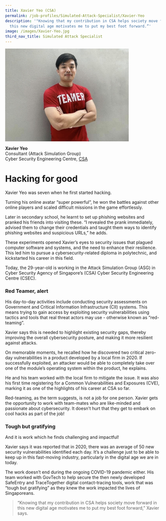 ```yaml
---
title: Xavier Yeo (CSA)
permalink: /job-profiles/Simulated-Attack-Specialist/Xavier-Yeo
description: '"Knowing that my contribution in CSA helps society move forward in
  this new digital age motivates me to put my best foot forward.”'
image: /images/Xavier-Yeo.jpg
third_nav_title: Simulated Attack Specialist
---
```


<img src="/images/Xavier-Yeo.jpg" alt="Xavier Yeo" style="width:400px;" align="left">
<br clear="left">

**Xavier Yeo**<br>
Consultant (Attack Simulation Group)<br>
Cyber Security Engineering Centre, [CSA](https://www.csa.gov.sg/)

# Hacking for good

Xavier Yeo was seven when he first started hacking. 

Turning his online avatar “super powerful”, he won the battles against other online players and scaled difficult missions in the game effortlessly. 

Later in secondary school, he learnt to set up phishing websites and pranked his friends into visiting these. “I revealed the prank immediately, advised them to change their credentials and taught them ways to identify phishing websites and suspicious URLs,” he adds.

These experiments opened Xavier’s eyes to security issues that plagued computer software and systems, and the need to enhance their resilience. This led him to pursue a cybersecurity-related diploma in polytechnic, and kickstarted his career in this field. 

Today, the 29-year-old is working in the Attack Simulation Group (ASG) in Cyber Security Agency of Singapore’s (CSA) Cyber Security Engineering Centre (CSEC).

### Red Teamer, alert

His day-to-day activities include conducting security assessments on Government and Critical Information Infrastructure (CII) systems. This means trying to gain access by exploiting security vulnerabilities using tactics and tools that real threat actors may use - otherwise known as “red-teaming”. 

Xavier says this is needed to highlight existing security gaps, thereby improving the overall cybersecurity posture, and making it more resilient against attacks. 

On memorable moments, he recalled how he discovered two critical zero-day vulnerabilities in a product developed by a local firm in 2020. If successfully exploited, an attacker would be able to completely take over one of the module’s operating system within the product, he explains.

He and his team worked with the local firm to mitigate the issue. It was also his first time registering for a Common Vulnerabilities and Exposures (CVE), marking it as one of the highlights of his career at CSA so far. 

Red-teaming, as the term suggests, is not a job for one person. Xavier gets the opportunity to work with team-mates who are like-minded and passionate about cybersecurity. It doesn’t hurt that they get to embark on cool hacks as part of the job!

### Tough but gratifying

And it is work which he finds challenging and impactful!

Xavier says it was reported that in 2020, there was an average of 50 new security vulnerabilities identified each day. It’s a challenge just to be able to keep up in this fast-moving industry, particularly in the digital age we are in today. 

The work doesn’t end during the ongoing COVID-19 pandemic either. His team worked with GovTech to help secure the then newly developed SafeEntry and TraceTogether digital contact-tracing tools, work that was “tough but gratifying” as they knew the work impacted the lives of Singaporeans. 

> “Knowing that my contribution in CSA helps society move forward in this new digital age motivates me to put my best foot forward,” Xavier says. 
>